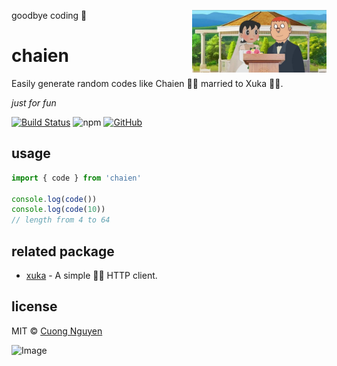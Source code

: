 goodbye coding 👋
<img align="right" height="100" src="./.images/chaien.jpeg">

# chaien

Easily generate random codes like Chaien 🤵‍♂️ married to Xuka 🧖‍♀️.

*just for fun*

[![Build Status](https://travis-ci.com/103cuong/chaien.svg?branch=main)](https://travis-ci.com/103cuong/chaien)
![npm](https://img.shields.io/npm/v/chaien.svg)
[![GitHub](https://img.shields.io/github/license/103cuong/chaien.svg)](https://github.com/103cuong/chaien/blob/main/LICENSE)

## usage

```ts
import { code } from 'chaien'

console.log(code())
console.log(code(10))
// length from 4 to 64
```

## related package

- [xuka](https://www.npmjs.com/package/xuka) - A simple 👰🏻 HTTP client.

## license

MIT © [Cuong Nguyen](https://github.com/cuongndc9)


<!-- INSPIRATIONAL_QUOTE_START -->
![Image](https://github.com/user-attachments/assets/e5dd7943-9aef-4ee2-94a1-c411600f6674)
<!-- INSPIRATIONAL_QUOTE_END -->
